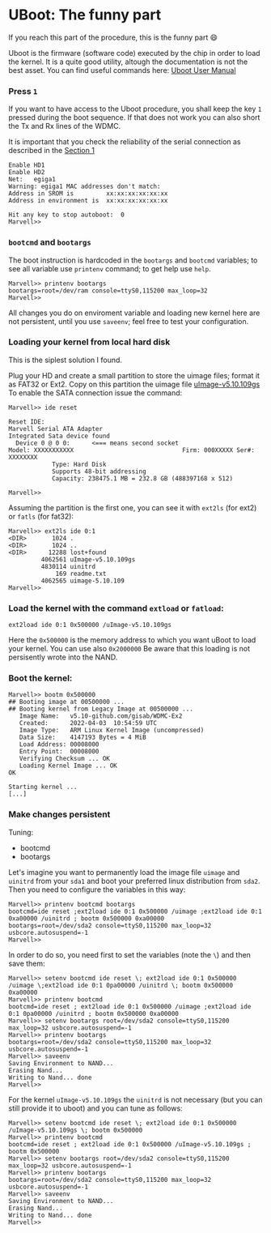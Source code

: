 # UBoot: The funny part

If you reach this part of the procedure, this is the funny part :smile:

Uboot is the firmware (software code) executed by the chip in order to load the kernel.
It is a quite good utility, altough the documentation is not the best asset.
You can find useful commands here: [Uboot User Manual](https://hub.digi.com/dp/path=/support/asset/u-boot-reference-manual/)

### Press `1`

If you want to have access to the Uboot procedure, you shall keep the key `1` pressed during the boot sequence. If that does not work you can also short the Tx and Rx lines of the WDMC.

It is important that you check the reliability of the serial connection as described in the [Section 1](../1.SerialCable/README.md)
```
Enable HD1
Enable HD2
Net:   egiga1
Warning: egiga1 MAC addresses don't match:
Address in SROM is         xx:xx:xx:xx:xx:xx
Address in environment is  xx:xx:xx:xx:xx:xx

Hit any key to stop autoboot:  0
Marvell>> 
```

### `bootcmd` and `bootargs`

The boot instruction is hardcoded in the `bootargs` and `bootcmd` variables; to see all variable use `printenv` command; to get help use `help`.
```
Marvell>> printenv bootargs
bootargs=root=/dev/ram console=ttyS0,115200 max_loop=32
Marvell>>
```
All changes you do on enviroment variable and loading new kernel here are not persistent, until you use `saveenv`; feel free to test your configuration.

### Loading your kernel from local hard disk

This is the siplest solution I found.

Plug your HD and create a small partition to store the uimage files; format it as FAT32 or Ext2.
Copy on this partition the uimage file [uImage-v5.10.109gs](uImage-v5.10.109gs) 
To enable the SATA connection issue the command:
```
Marvell>> ide reset

Reset IDE:
Marvell Serial ATA Adapter
Integrated Sata device found
  Device 0 @ 0 0:      <=== means second socket
Model: XXXXXXXXXXX                              Firm: 000XXXXX Ser#:             XXXXXXXX
            Type: Hard Disk
            Supports 48-bit addressing
            Capacity: 238475.1 MB = 232.8 GB (488397168 x 512)

Marvell>>
```
Assuming the partition is the first one, you can see it with `ext2ls` (for ext2) or `fatls` (for fat32):
```
Marvell>> ext2ls ide 0:1
<DIR>       1024 .
<DIR>       1024 ..
<DIR>      12288 lost+found
         4062561 uImage-v5.10.109gs
         4830114 uinitrd
             169 readme.txt
         4062565 uimage-5.10.109
Marvell>>

```

### Load the kernel with the command `extload` or `fatload`:
```
ext2load ide 0:1 0x500000 /uImage-v5.10.109gs 
```
Here the `0x500000` is the memory address to which you want uBoot to load your kernel. You can use also `0x2000000`
Be aware that this loading is not persisently wrote into the NAND.

### Boot the kernel:
```
Marvell>> bootm 0x500000
## Booting image at 00500000 ...
## Booting kernel from Legacy Image at 00500000 ...
   Image Name:   v5.10-github.com/gisab/WDMC-Ex2
   Created:      2022-04-03  10:54:59 UTC
   Image Type:   ARM Linux Kernel Image (uncompressed)
   Data Size:    4147193 Bytes = 4 MiB
   Load Address: 00008000
   Entry Point:  00008000
   Verifying Checksum ... OK
   Loading Kernel Image ... OK
OK

Starting kernel ...
[...]
```

### Make changes persistent

Tuning:
+ bootcmd
+ bootargs

Let's imagine you want to permanently load the image file `uimage` and `uinitrd` from your `sda1` and boot your preferred linux distribution from `sda2`.
Then you need to configure the variables in this way:
```
Marvell>> printenv bootcmd bootargs
bootcmd=ide reset ;ext2load ide 0:1 0x500000 /uimage ;ext2load ide 0:1 0xa00000 /uinitrd ; bootm 0x500000 0xa00000
bootargs=root=/dev/sda2 console=ttyS0,115200 max_loop=32 usbcore.autosuspend=-1
Marvell>>
```
In order to do so, you need first to set the variables (note the `\`) and then save them:
```
Marvell>> setenv bootcmd ide reset \; ext2load ide 0:1 0x500000 /uimage \;ext2load ide 0:1 0pa00000 /uinitrd \; bootm 0x500000 0xa00000
Marvell>> printenv bootcmd
bootcmd=ide reset ; ext2load ide 0:1 0x500000 /uimage ;ext2load ide 0:1 0pa00000 /uinitrd ; bootm 0x500000 0xa00000
Marvell>> setenv bootargs root=/dev/sda2 console=ttyS0,115200 max_loop=32 usbcore.autosuspend=-1
Marvell>> printenv bootargs
bootargs=root=/dev/sda2 console=ttyS0,115200 max_loop=32 usbcore.autosuspend=-1
Marvell>> saveenv
Saving Environment to NAND...
Erasing Nand...
Writing to Nand... done
Marvell>>
```
For the kernel `uImage-v5.10.109gs` the `uinitrd` is not necessary (but you can still provide it to uboot) and you can tune as follows:
```
Marvell>> setenv bootcmd ide reset \; ext2load ide 0:1 0x500000 /uImage-v5.10.109gs \; bootm 0x500000
Marvell>> printenv bootcmd
bootcmd=ide reset ; ext2load ide 0:1 0x500000 /uImage-v5.10.109gs ; bootm 0x500000
Marvell>> setenv bootargs root=/dev/sda2 console=ttyS0,115200 max_loop=32 usbcore.autosuspend=-1
Marvell>> printenv bootargs
bootargs=root=/dev/sda2 console=ttyS0,115200 max_loop=32 usbcore.autosuspend=-1
Marvell>> saveenv
Saving Environment to NAND...
Erasing Nand...
Writing to Nand... done
Marvell>>
```
